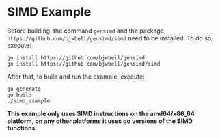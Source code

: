# SIMD Example
Before building, the command `gensimd` and the package `https://github.com/bjwbell/gensimd/simd` need to be installed. To do so, execute:
```
go install https://github.com/bjwbell/gensimd
go install https://github.com/bjwbell/gensimd/simd
```

After that, to build and run the example, execute:
```
go generate
go build
./simd_example
```

**This example only uses SIMD instructions on the amd64/x86_64 platform, on any other platforms it uses go versions of the SIMD functions.**
